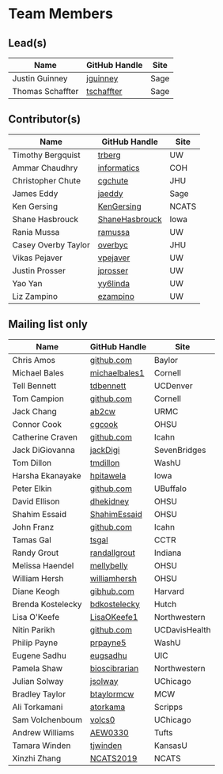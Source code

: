 # Team Members

## Lead(s)
Name | GitHub Handle | Site
-- | -- | --
Justin Guinney | [jguinney](http://github.com/jguinney) | Sage
Thomas Schaffter | [tschaffter](https://github.com/tschaffter) | Sage

## Contributor(s)
Name | GitHub Handle | Site
-- | -- | --
Timothy Bergquist | [trberg](https://github.com/trberg) | UW
Ammar Chaudhry | [informatics](https://github.com/achaudhry615/informatics) | COH
Christopher Chute | [cgchute](https://github.com/cgchute) | JHU
James Eddy | [jaeddy](https://github.com/jaeddy) | Sage
Ken Gersing | [KenGersing](https://github.com/KenGersing) | NCATS
Shane Hasbrouck | [ShaneHasbrouck](https://github.com/ShaneHasbrouck) | Iowa
Rania Mussa | [ramussa](https://github.com/ramussa) | UW
Casey Overby Taylor | [overbyc](http://github.com/overbyc) | JHU
Vikas Pejaver | [vpejaver](https://github.com/vpejaver) | UW
Justin Prosser | [jprosser](http://github.com/jprosser) | UW
Yao Yan | [yy6linda](https://github.com/yy6linda) | UW
Liz Zampino | [ezampino](https://github.com/ezampino) | UW

## Mailing list only
Name | GitHub Handle | Site
-- | -- | --
Chris Amos | [github.com](http://github.com) | Baylor
Michael Bales | [michaelbales1](http://github.com/michaelbales1) | Cornell
Tell Bennett | [tdbennett](https://github.com/tdbennett) | UCDenver
Tom Campion | [github.com](http://github.com) | Cornell
Jack Chang | [ab2cw](https://github.com/ab2cw) | URMC
Connor Cook | [cgcook](https://github.com/cgcook) | OHSU
Catherine  Craven | [github.com](http://github.com) | Icahn
Jack DiGiovanna | [jackDigi](https://github.com/jackDigi) | SevenBridges
Tom Dillon | [tmdillon](https://github.com/tmdillon) | WashU
Harsha Ekanayake | [hpitawela](https://github.com/hpitawela) | Iowa
Peter Elkin | [github.com](http://github.com) | UBuffalo
David Ellison | [dhekidney](http://github.com/dhekidney) | OHSU
Shahim Essaid | [ShahimEssaid](http://github.com/ShahimEssaid) | OHSU
John Franz | [github.com](http://github.com) | Icahn
Tamas Gal | [tsgal](https://github.com/tsgal) | CCTR
Randy Grout | [randallgrout](https://github.com/randallgrout) | Indiana
Melissa Haendel | [mellybelly](http://github.com/mellybelly) | OHSU
William Hersh | [williamhersh](https://github.com/williamhersh) | OHSU
Diane Keogh | [gibhub.com](http://gibhub.com) | Harvard
Brenda Kostelecky | [bdkostelecky](http://github.com/bdkostelecky) | Hutch
Lisa O'Keefe | [LisaOKeefe1](https://github.com/LisaOKeefe1) | Northwestern
Nitin Parikh | [github.com](http://github.com) | UCDavisHealth
Philip Payne | [prpayne5](http://github.com/prpayne5) | WashU
Eugene Sadhu | [eugsadhu](https://github.com/eugsadhu) | UIC
Pamela Shaw | [bioscibrarian](https://github.com/bioscibrarian) | Northwestern
Julian Solway | [jsolway](http://github.com/jsolway) | UChicago
Bradley Taylor | [btaylormcw](https://github.com/btaylormcw) | MCW
Ali Torkamani | [atorkama](https://github.com/atorkama) | Scripps
Sam Volchenboum | [volcs0](https://github.com/volcs0) | UChicago
Andrew Williams | [AEW0330](http://github.com/AEW0330) | Tufts
Tamara Winden | [tjwinden](http://github.com/tjwinden) | KansasU
Xinzhi Zhang | [NCATS2019](https://github.com/NCATS2019) | NCATS

